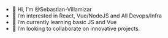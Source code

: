 - 👋 Hi, I’m @Sebastian-Villamizar
- 👀 I’m interested in React, Vue/NodeJS and All Devops/Infra
- 🌱 I’m currently learning basic JS and Vue
- 💞️ I’m looking to collaborate on innovative projects. 


<!---
Sebastian-Villamizar/Sebastian-Villamizar is a ✨ special ✨ repository because its `README.md` (this file) appears on your GitHub profile.
You can click the Preview link to take a look at your changes.
--->
